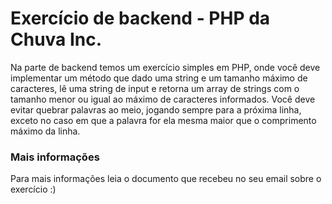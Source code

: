 # Exercício de backend - PHP da Chuva Inc.

Na parte de backend temos um exercício simples em PHP, onde você deve implementar um método que dado uma string e um tamanho máximo de caracteres, lê uma  string de input e retorna um array de strings com o tamanho menor ou igual ao máximo de caracteres informados. 
Você deve evitar quebrar palavras ao meio, jogando sempre para a próxima linha, exceto no caso em que a palavra for ela mesma maior que o comprimento máximo da linha.

### Mais informações

Para mais informações leia o documento que recebeu no seu email sobre o exercício :)
